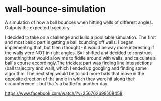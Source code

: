 # wall-bounce-simulation
A simulation of how a ball bounces when hitting walls of different angles. Outputs the expected trajectory

I decided to take on a challenge and build a pool table simulation. The first and most basic part is getting a ball bouncing off walls. I began implementing that, but then i thought - it would be way more interesting if the walls were NOT in right angles. So I shifted and decided to construct something that would allow me to fiddle around with walls, and calculate a ball's course accordingly.The trickiest part was finding line intersections (ball trajectory and wall), which I ended up googling and finding some algorithm. The next step would be to add more balls that move in the opposite direction of the angle in which they were hit along their circumference... but that's a battle for another day.

https://www.facebook.com/watch/?v=256762699608458

